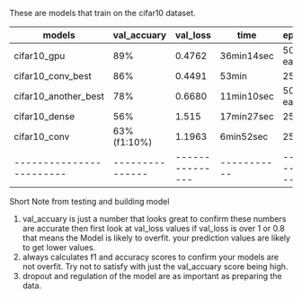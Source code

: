 These are models that train on the cifar10 dataset.


|models                  |val_accuary    |val_loss       |time       |epochs         |
|------------------------|---------------|---------------|-----------|---------------|
|cifar10_gpu             | 89%           |0.4762         |36min14sec |50(41-early)   |
|cifar10_conv_best       | 86%           |0.4491         |53min      |25             |
|cifar10_another_best    | 78%           |0.6680         |11min10sec |50(37-early)   |
|cifar10_dense           | 56%           |1.515          |17min27sec |25             |
|cifar10_conv            | 63% (f1:10%)  |1.1963         |6min52sec  |25             |
|------------------------|---------------|---------------|-----------|---------------|

Short Note from testing and building model
1. val_accuary is just a number that looks great to confirm these numbers are accurate then first look at val_loss values if val_loss is over 1 or 0.8 that means the Model is likely to overfit. your prediction values are likely to get lower values. 
2. always calculates f1 and accuracy scores to confirm your models are not overfit. Try not to satisfy with just the val_accuary score being high.
3. dropout and regulation of the model are as important as preparing the data. 
